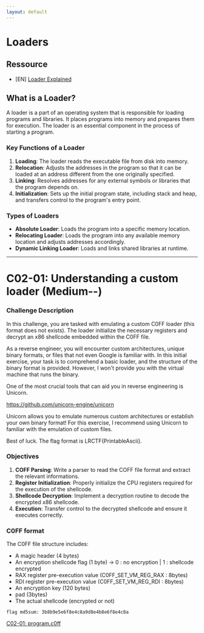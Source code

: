 ```yaml
---
layout: default
---
```

# Loaders

## Ressource

- [EN] [Loader Explained](https://www.naukri.com/code360/library/what-is-loader)

## What is a Loader?

A loader is a part of an operating system that is responsible for loading programs and libraries. It places programs into memory and prepares them for execution. The loader is an essential component in the process of starting a program.

### Key Functions of a Loader

1. **Loading**: The loader reads the executable file from disk into memory.
2. **Relocation**: Adjusts the addresses in the program so that it can be loaded at an address different from the one originally specified.
3. **Linking**: Resolves addresses for any external symbols or libraries that the program depends on.
4. **Initialization**: Sets up the initial program state, including stack and heap, and transfers control to the program's entry point.

### Types of Loaders

- **Absolute Loader**: Loads the program into a specific memory location.
- **Relocating Loader**: Loads the program into any available memory location and adjusts addresses accordingly.
- **Dynamic Linking Loader**: Loads and links shared libraries at runtime.

-----------------------------

# C02-01: Understanding a custom loader (Medium--)

### Challenge Description

In this challenge, you are tasked with emulating a custom C0FF loader (this format does not exists). The loader initialize the necessary registers and decrypt an x86 shellcode embedded within the C0FF file.

As a reverse engineer, you will encounter custom architectures, unique binary formats, or files that not even Google is familiar with. In this initial exercise, your task is to comprehend a basic loader, and the structure of the binary format is provided. However, I won't provide you with the virtual machine that runs the binary.

One of the most crucial tools that can aid you in reverse engineering is Unicorn.

https://github.com/unicorn-engine/unicorn

Unicorn allows you to emulate numerous custom architectures or establish your own binary format!
For this exercise, I recommend using Unicorn to familiar with the emulation of custom files.

Best of luck. The flag format is LRCTF{PrintableAscii}.

### Objectives

1. **COFF Parsing**: Write a parser to read the COFF file format and extract the relevant informations.
2. **Register Initialization**: Properly initialize the CPU registers required for the execution of the shellcode.
3. **Shellcode Decryption**: Implement a decryption routine to decode the encrypted x86 shellcode.
4. **Execution**: Transfer control to the decrypted shellcode and ensure it executes correctly.

### C0FF format

The C0FF file structure includes:
- A magic header (4 bytes)
- An encryption shellcode flag (1 byte) -> 0 : no encryption | 1 : shellcode encrypted
- RAX register pre-execution value (C0FF_SET_VM_REG_RAX : 8bytes)
- RDI register pre-execution value (C0FF_SET_VM_REG_RDI : 8bytes)
- An encryption key (120 bytes)
- pad (3bytes)
- The actual shellcode (encrypted or not)  

`flag md5sum: 3b8b9e5e6f8e4c8a9d8e4b8e6f8e4c8a`

[C02-01: program.c0ff](/assets/module/c02/01/program.c0ff)  

